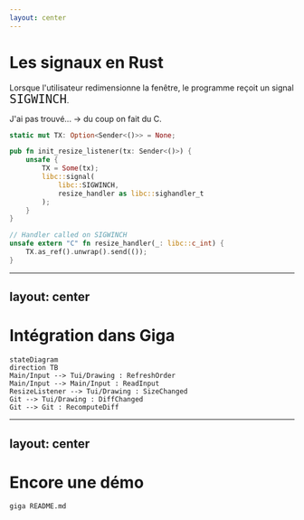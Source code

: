 ```yaml
---
layout: center
---
```


# Les signaux en Rust

Lorsque l'utilisateur redimensionne la fenêtre, le programme reçoit un signal
<kbd style="font-size: 1.5em">SIGWINCH</kbd>.

J'ai pas trouvé... → du coup on fait du C.


```rust {all|6-9|15-17|all}
static mut TX: Option<Sender<()>> = None;

pub fn init_resize_listener(tx: Sender<()>) {
    unsafe {
        TX = Some(tx);
        libc::signal(
            libc::SIGWINCH,
            resize_handler as libc::sighandler_t
        );
    }
}

// Handler called on SIGWINCH
unsafe extern "C" fn resize_handler(_: libc::c_int) {
    TX.as_ref().unwrap().send(());
}
```

---
layout: center
---

# Intégration dans Giga

```mermaid
stateDiagram
direction TB
Main/Input --> Tui/Drawing : RefreshOrder
Main/Input --> Main/Input : ReadInput
ResizeListener --> Tui/Drawing : SizeChanged
Git --> Tui/Drawing : DiffChanged
Git --> Git : RecomputeDiff
```

---
layout: center
---

# Encore une démo

```sh
giga README.md
```
